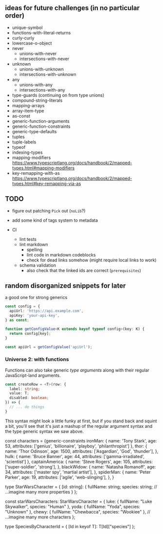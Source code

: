 ## ideas for future challenges (in no particular order)

- unique-symbol
- functions-with-literal-returns
- curly-curly
- lowercase-o-object
- never
  - unions-with-never
  - intersections-with-never
- unknown
  - unions-with-unknown
  - intersections-with-unknown
- any
  - unions-with-any
  - intersections-with-any
- type-guards (continuing on from type unions)
- compound-string-literals
- mapping-arrays
- array-item-type
- as-const
- generic-function-arguments
- generic-function-constraints
- generic-type-defaults
- tuples
- tuple-labels
- typeof
- indexing-types
- mapping-modifiers https://www.typescriptlang.org/docs/handbook/2/mapped-types.html#mapping-modifiers
- key-remapping-with-as https://www.typescriptlang.org/docs/handbook/2/mapped-types.html#key-remapping-via-as

## TODO

- figure out patching `Pick` out (`noLib`?)
- add some kind of tags system to metadata

- CI
  - lint tests
  - lint markdown
    - spelling
    - lint code in markdown codeblocks
    - check for dead links somehow (might require local links to work)
  - schema validation
    - also check that the linked ids are correct (`prerequisites`)

## random disorganized snippets for later








a good one for strong generics

```ts
const config = {
  apiUrl: 'https://api.example.com',
  apiKey: 'your-api-key',
} as const;

function getConfigValue<K extends keyof typeof config>(key: K) {
  return config[key];
}

const apiUrl = getConfigValue('apiUrl');
```







### Universe 2: with functions

Functions can also take generic _type arguments_ along with their regular JavaScript-land arguments.

```ts
const createRow = <T>(row: {
  label: string;
  value: T;
  disabled: boolean;
}) => {
  // ... do things
}
```

This syntax might look a little funky at first, but if you stand back and squint a bit, you'll see that it's just a mashup of the regular argument syntax and the type generic syntax we saw above.
















const characters = {generic-constraints
  ironMan: {
    name: 'Tony Stark',
    age: 53,
    attributes: ['genius', 'billionaire', 'playboy', 'philanthropist']
  },
  thor: {
    name: 'Thor Odinson',
    age: 1500,
    attributes: ['Asgardian', 'God', 'thunder'],
  },
  hulk: {
    name: 'Bruce Banner',
    age: 44,
    attributes: ['gamma-irradiated', 'scientist']
  },
  captainAmerica: {
    name: 'Steve Rogers',
    age: 105,
    attributes: ['super-soldier', 'strong'],
  },
  blackWidow: {
    name: 'Natasha Romanoff',
    age: 34,
    attributes: ['master spy', 'martial artist'],
  },
  spiderMan: {
    name: 'Peter Parker',
    age: 19,
    attributes: ['agile', 'web-slinging'],
  },
}













type StarWarsCharacter = {
  [id: string]: {
    fullName: string;
    species: string;
    // ...imagine many more properties
  }
};

const starWarsCharacters: StarWarsCharacter = {
  luke: { fullName: "Luke Skywalker", species: "Human" },
  yoda: { fullName: "Yoda", species: "Unknown" },
  chewy: { fullName: "Chewbacca", species: "Wookiee" },
  // ...imagine many more characters
};

type SpeciesByCharacterId<T extends StarWarsCharacter> = {
  [Id in keyof T]: T[Id]["species"]
};